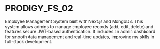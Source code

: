 # PRODIGY_FS_02
Employee Management System built with Next.js and MongoDB. This system allows admins to manage employee records (add, edit, delete) and features secure JWT-based authentication. It includes an admin dashboard for smooth data management and real-time updates, improving my skills in full-stack development.
